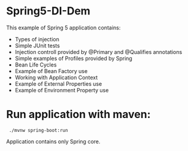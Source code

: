 # Spring5-DI-Dem

This example of Spring 5 application contains:

  - Types of injection
  - Simple JUnit tests
  - Injection controll provided by @Primary and @Qualifies annotations
  - Simple examples of Profiles provided by Spring
  - Bean Life Cycles
  - Example of Bean Factory use
  - Working with Application Context
  - Example of External Properties use
  - Example of Environment Property use
  
  # Run application with maven:
 ```
  ./mvnw spring-boot:run
```
  
  Application contains only Spring core.
